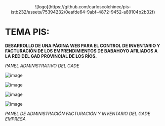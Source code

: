 <center>
![logo](https://github.com/carloscolchinec/pis-istb232/assets/75394232/0eafde64-9abf-4872-9452-a89104b2b32f)
</center>

# TEMA PIS: 
**DESARROLLO DE UNA PÁGINA WEB PARA EL CONTROL DE INVENTARIO Y FACTURACIÓN DE LOS EMPRENDIMIENTOS DE BABAHOYO AFILIADOS A LA RED DEL GAD PROVINCIAL DE LOS RÍOS.**

*PANEL ADMINISTRATIVO DEL GADE*

![image](https://github.com/carloscolchinec/pis-istb232/assets/75394232/42b6932f-a774-4854-8e0e-ff28a91ce5cf)

![image](https://github.com/carloscolchinec/pis-istb232/assets/75394232/6aae194a-3ef0-429d-94ae-8bb85467efb0)

![image](https://github.com/carloscolchinec/pis-istb232/assets/75394232/ba9f276b-4864-4150-b3fb-8f454361f56c)

![image](https://github.com/carloscolchinec/pis-istb232/assets/75394232/2aa686de-d2a6-423d-bf52-0713034588d5)


*PANEL DE ADMINISTRACIÓN FACTURACIÓN Y INVENTARIO DEL GADE EMPRESA*
 
